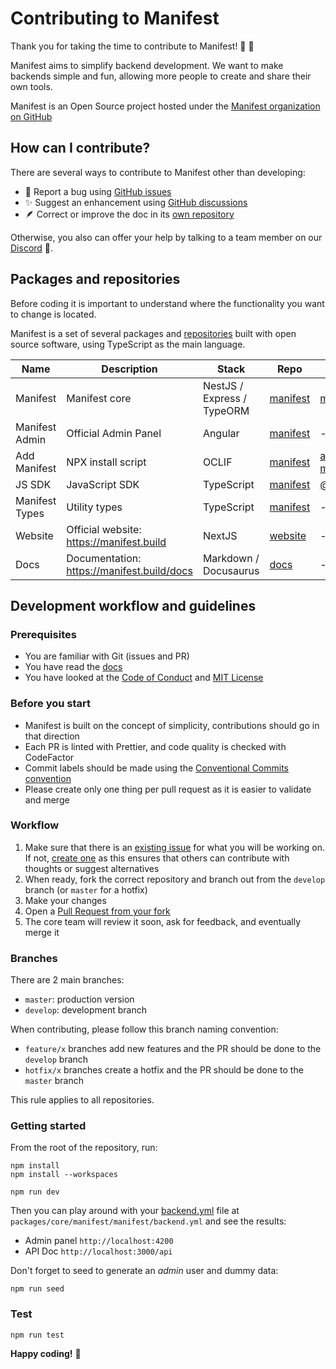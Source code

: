# Contributing to Manifest

Thank you for taking the time to contribute to Manifest! 🫶 🎉

Manifest aims to simplify backend development. We want to make backends simple and fun, allowing more people to create and share their own tools.

Manifest is an Open Source project hosted under the [Manifest organization on GitHub](https://github.com/mnfst)

## How can I contribute?

There are several ways to contribute to Manifest other than developing:

- 🐛 Report a bug using [GitHub issues](https://github.com/mnfst/manifest/issues/new?assignees=SebConejo&labels=bug&projects=&template=%F0%9F%90%9B-bug-report.md&title=)
- ✨ Suggest an enhancement using [GitHub discussions](https://github.com/mnfst/manifest/discussions/new?category=feature-request)
- 🪶 Correct or improve the doc in its [own repository](https://github.com/mnfst/docs/issues/new)

Otherwise, you also can offer your help by talking to a team member on our [Discord](https://discord.com/invite/FepAked3W7) 🤗.

## Packages and repositories

Before coding it is important to understand where the functionality you want to change is located.

Manifest is a set of several packages and [repositories](https://github.com/orgs/mnfst/repositories) built with open source software, using TypeScript as the main language.

| Name           | Description                                | Stack                      | Repo                                          | Package                                                    |
| -------------- | ------------------------------------------ | -------------------------- | --------------------------------------------- | ---------------------------------------------------------- |
| Manifest       | Manifest core                              | NestJS / Express / TypeORM | [manifest](https://github.com/mnfst/manifest) | [manifest](https://www.npmjs.com/package/manifest)         |
| Manifest Admin | Official Admin Panel                       | Angular                    | [manifest](https://github.com/mnfst/manifest) | -                                                          |
| Add Manifest   | NPX install script                         | OCLIF                      | [manifest](https://github.com/mnfst/manifest) | [add-manifest](https://www.npmjs.com/package/add-manifest) |
| JS SDK         | JavaScript SDK                             | TypeScript                 | [manifest](https://github.com/mnfst/manifest) | [@mnfst/sdk](https://www.npmjs.com/package/@mnfst/sdk)     |
| Manifest Types | Utility types                              | TypeScript                 | [manifest](https://github.com/mnfst/manifest) | -                                                          |
| Website        | Official website: https://manifest.build   | NextJS                     | [website](https://github.com/mnfst/website)   | -                                                          |
| Docs           | Documentation: https://manifest.build/docs | Markdown / Docusaurus      | [docs](https://github.com/mnfst/docs)         | -                                                          |

## Development workflow and guidelines

### Prerequisites

- You are familiar with Git (issues and PR)
- You have read the [docs](https://manifest.build/docs)
- You have looked at the [Code of Conduct](https://github.com/mnfst/manifest/blob/master/CODE_OF_CONDUCT.md) and [MIT License](https://github.com/mnfst/manifest/blob/master/LICENSE)

### Before you start

- Manifest is built on the concept of simplicity, contributions should go in that direction
- Each PR is linted with Prettier, and code quality is checked with CodeFactor
- Commit labels should be made using the [Conventional Commits convention](https://www.conventionalcommits.org/en/v1.0.0/)
- Please create only one thing per pull request as it is easier to validate and merge

### Workflow

1. Make sure that there is an [existing issue](https://github.com/mnfst/manifest/issues) for what you will be working on. If not, [create one](https://github.com/mnfst/manifest/issues/new) as this ensures that others can contribute with thoughts or suggest alternatives
2. When ready, fork the correct repository and branch out from the `develop` branch (or `master` for a hotfix)
3. Make your changes
4. Open a [Pull Request from your fork](https://docs.github.com/en/pull-requests/collaborating-with-pull-requests/proposing-changes-to-your-work-with-pull-requests/creating-a-pull-request-from-a-fork)
5. The core team will review it soon, ask for feedback, and eventually merge it

### Branches

There are 2 main branches:

- `master`: production version
- `develop`: development branch

When contributing, please follow this branch naming convention:

- `feature/x` branches add new features and the PR should be done to the `develop` branch
- `hotfix/x` branches create a hotfix and the PR should be done to the `master` branch

This rule applies to all repositories.

### Getting started

From the root of the repository, run:

```
npm install
npm install --workspaces

npm run dev
```

Then you can play around with your [backend.yml](https://manifest.build/docs/manifest-file) file at `packages/core/manifest/manifest/backend.yml` and see the results:

- Admin panel `http://localhost:4200`
- API Doc `http://localhost:3000/api`

Don't forget to seed to generate an _admin_ user and dummy data:

```
npm run seed
```

### Test

```
npm run test
```

**Happy coding!** 🤗
